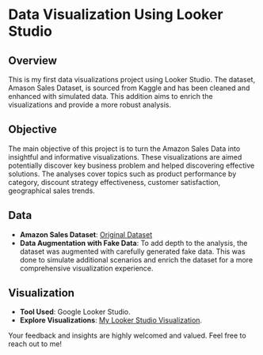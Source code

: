 # Data Visualization Using Looker Studio

## Overview
This is my first data visualizations project using Looker Studio. The dataset, Amason Sales Dataset, is sourced from Kaggle and has been cleaned and enhanced with simulated data. This addition aims to enrich the visualizations and provide a more robust analysis.

## Objective
The main objective of this project is to turn the Amazon Sales Data into insightful and informative visualizations. These visualizations are aimed potentially discover key business problem and helped discovering effective solutions. The analyses cover topics such as product performance by category, discount strategy effectiveness, customer satisfaction, geographical sales trends.

## Data
- **Amazon Sales Dataset**: [Original Dataset](https://www.kaggle.com/datasets/karkavelrajaj/amazon-sales-dataset/data)
- **Data Augmentation with Fake Data**: To add depth to the analysis, the dataset was augmented with carefully generated fake data. This was done to simulate additional scenarios and enrich the dataset for a more comprehensive visualization experience.

## Visualization
- **Tool Used**: Google Looker Studio.
- **Explore Visualizations**: [My Looker Studio Visualization](https://lookerstudio.google.com/reporting/831a4a0a-9b42-4a70-96da-4a4c40c7a83b).

Your feedback and insights are highly welcomed and valued. Feel free to reach out to me! 


